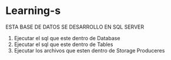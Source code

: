 # Learning-s

ESTA BASE DE DATOS SE DESARROLLO EN SQL SERVER

1. Ejecutar el sql que este dentro de Database
2. Ejecutar el sql que este dentro de Tables
3. Ejecutar los archivos que esten dentro de Storage Produceres
